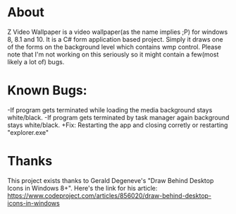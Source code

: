 # About
Z Video Wallpaper is a video wallpaper(as the name implies ;P) for windows 8, 8.1 and 10. It is a C# form application based project. Simply it draws one of the forms on the background level which contains wmp control. Please note that I'm not working on this seriously so it might contain a few(most likely a lot of) bugs.

# Known Bugs:
-If program gets terminated while loading the media background stays white/black.
-If program gets terminated by task manager again background stays white/black.
+Fix: Restarting the app and closing corretly or restarting "explorer.exe"

# Thanks
This project exists thanks to Gerald Degeneve's "Draw Behind Desktop Icons in Windows 8+". Here's the link for his article: https://www.codeproject.com/articles/856020/draw-behind-desktop-icons-in-windows
